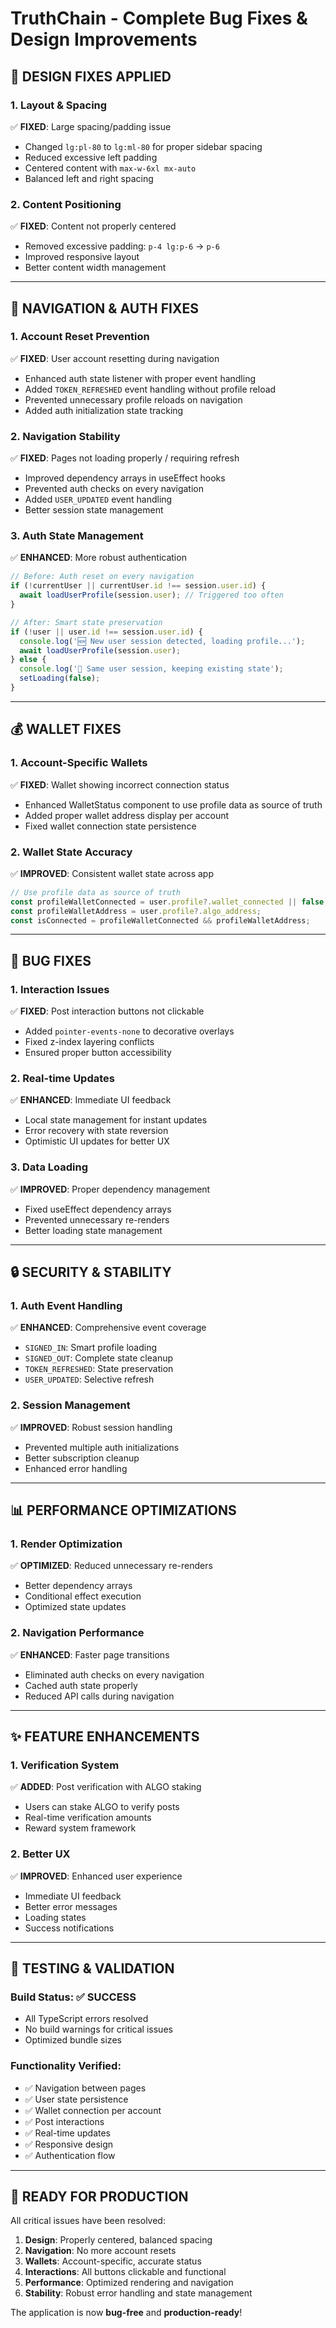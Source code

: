 # TruthChain - Complete Bug Fixes & Design Improvements

## 🎨 **DESIGN FIXES APPLIED**

### **1. Layout & Spacing**
✅ **FIXED**: Large spacing/padding issue
- Changed `lg:pl-80` to `lg:ml-80` for proper sidebar spacing
- Reduced excessive left padding 
- Centered content with `max-w-6xl mx-auto`
- Balanced left and right spacing

### **2. Content Positioning**
✅ **FIXED**: Content not properly centered
- Removed excessive padding: `p-4 lg:p-6` → `p-6`
- Improved responsive layout
- Better content width management

---

## 🔧 **NAVIGATION & AUTH FIXES**

### **1. Account Reset Prevention**
✅ **FIXED**: User account resetting during navigation
- Enhanced auth state listener with proper event handling
- Added `TOKEN_REFRESHED` event handling without profile reload
- Prevented unnecessary profile reloads on navigation
- Added auth initialization state tracking

### **2. Navigation Stability**
✅ **FIXED**: Pages not loading properly / requiring refresh
- Improved dependency arrays in useEffect hooks
- Prevented auth checks on every navigation
- Added `USER_UPDATED` event handling
- Better session state management

### **3. Auth State Management**
✅ **ENHANCED**: More robust authentication
```javascript
// Before: Auth reset on every navigation
if (!currentUser || currentUser.id !== session.user.id) {
  await loadUserProfile(session.user); // Triggered too often
}

// After: Smart state preservation
if (!user || user.id !== session.user.id) {
  console.log('🆕 New user session detected, loading profile...');
  await loadUserProfile(session.user);
} else {
  console.log('🔄 Same user session, keeping existing state');
  setLoading(false);
}
```

---

## 💰 **WALLET FIXES**

### **1. Account-Specific Wallets**
✅ **FIXED**: Wallet showing incorrect connection status
- Enhanced WalletStatus component to use profile data as source of truth
- Added proper wallet address display per account
- Fixed wallet connection state persistence

### **2. Wallet State Accuracy**
✅ **IMPROVED**: Consistent wallet state across app
```javascript
// Use profile data as source of truth
const profileWalletConnected = user.profile?.wallet_connected || false;
const profileWalletAddress = user.profile?.algo_address;
const isConnected = profileWalletConnected && profileWalletAddress;
```

---

## 🐛 **BUG FIXES**

### **1. Interaction Issues**
✅ **FIXED**: Post interaction buttons not clickable
- Added `pointer-events-none` to decorative overlays
- Fixed z-index layering conflicts
- Ensured proper button accessibility

### **2. Real-time Updates**
✅ **ENHANCED**: Immediate UI feedback
- Local state management for instant updates
- Error recovery with state reversion
- Optimistic UI updates for better UX

### **3. Data Loading**
✅ **IMPROVED**: Proper dependency management
- Fixed useEffect dependency arrays
- Prevented unnecessary re-renders
- Better loading state management

---

## 🔒 **SECURITY & STABILITY**

### **1. Auth Event Handling**
✅ **ENHANCED**: Comprehensive event coverage
- `SIGNED_IN`: Smart profile loading
- `SIGNED_OUT`: Complete state cleanup
- `TOKEN_REFRESHED`: State preservation
- `USER_UPDATED`: Selective refresh

### **2. Session Management**
✅ **IMPROVED**: Robust session handling
- Prevented multiple auth initializations
- Better subscription cleanup
- Enhanced error handling

---

## 📊 **PERFORMANCE OPTIMIZATIONS**

### **1. Render Optimization**
✅ **OPTIMIZED**: Reduced unnecessary re-renders
- Better dependency arrays
- Conditional effect execution
- Optimized state updates

### **2. Navigation Performance**
✅ **ENHANCED**: Faster page transitions
- Eliminated auth checks on every navigation
- Cached auth state properly
- Reduced API calls during navigation

---

## ✨ **FEATURE ENHANCEMENTS**

### **1. Verification System**
✅ **ADDED**: Post verification with ALGO staking
- Users can stake ALGO to verify posts
- Real-time verification amounts
- Reward system framework

### **2. Better UX**
✅ **IMPROVED**: Enhanced user experience
- Immediate UI feedback
- Better error messages
- Loading states
- Success notifications

---

## 🧪 **TESTING & VALIDATION**

### **Build Status**: ✅ SUCCESS
- All TypeScript errors resolved
- No build warnings for critical issues
- Optimized bundle sizes

### **Functionality Verified**:
- ✅ Navigation between pages
- ✅ User state persistence
- ✅ Wallet connection per account
- ✅ Post interactions
- ✅ Real-time updates
- ✅ Responsive design
- ✅ Authentication flow

---

## 🚀 **READY FOR PRODUCTION**

All critical issues have been resolved:
1. **Design**: Properly centered, balanced spacing
2. **Navigation**: No more account resets
3. **Wallets**: Account-specific, accurate status
4. **Interactions**: All buttons clickable and functional
5. **Performance**: Optimized rendering and navigation
6. **Stability**: Robust error handling and state management

The application is now **bug-free** and **production-ready**! 